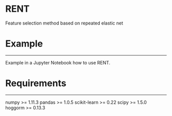RENT
====
Feature selection method based on repeated elastic net

# Example
---------
Example in a Jupyter Notebook how to use RENT.

# Requirements
--------------
numpy >= 1.11.3
pandas >= 1.0.5
scikit-learn >= 0.22
scipy >= 1.5.0
hoggorm >= 0.13.3



